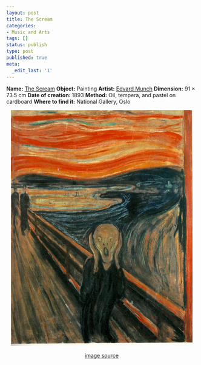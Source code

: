 ```yaml
---
layout: post
title: The Scream
categories:
- Music and Arts
tags: []
status: publish
type: post
published: true
meta:
  _edit_last: '1'
---
```

<strong>Name:</strong> <a href="http://en.wikipedia.org/wiki/The_Scream">The Scream</a>
<strong>Object:</strong> Painting
<strong>Artist:</strong> <a href="http://en.wikipedia.org/wiki/Edvard_Munch">Edvard Munch</a>
<strong>Dimension:</strong> 91 × 73.5 cm
<strong>Date of creation: </strong>1893
<strong>Method:</strong> Oil, tempera, and pastel on cardboard
<strong>Where to find it:</strong> National Gallery, Oslo
<p align="center"><img src="/img/scream.jpg" alt="scream.jpg" /></p>
<p align="center"><a href="http://en.wikipedia.org/wiki/Image:The_Scream.jpg">image source</a></p>
